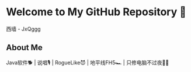 # Welcome to My GitHub Repository 🚀
西墙 - JxQggg
## About Me
Java软件🐕 | 说唱🎙️ | RogueLike😈 | 地平线FH5🏎️ | 只修电脑不过夜🧑‍🔧

<!--
**JxQg/JxQg** is a ✨ _special_ ✨ repository because its `README.md` (this file) appears on your GitHub profile.

Here are some ideas to get you started:

- 🔭 I’m currently working on ...
- 🌱 I’m currently learning ...
- 👯 I’m looking to collaborate on ...
- 🤔 I’m looking for help with ...
- 💬 Ask me about ...
- 📫 How to reach me: ...
- 😄 Pronouns: ...
- ⚡ Fun fact: ...
-->
